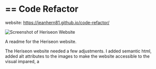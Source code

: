 ==
Code Refactor
==

website: https://jeanhern81.github.io/code-refactor/

![Screenshot of Heriseon Website](/relative/path/to/screenshot?raw=true "Heriseon Website")

A readme for the Heriseon website. 

The Heriseon website needed a few adjustments. I added semantic html, added alt attributes to the images to make the website accessible to the visual impared, a
